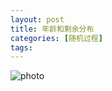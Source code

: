 ```yaml
---
layout: post
title: 年龄和剩余分布
categories: [随机过程]
tags: 
---
```


![photo]({{site.url}}/assets/img/微信图片_20230225233944.jpg)


